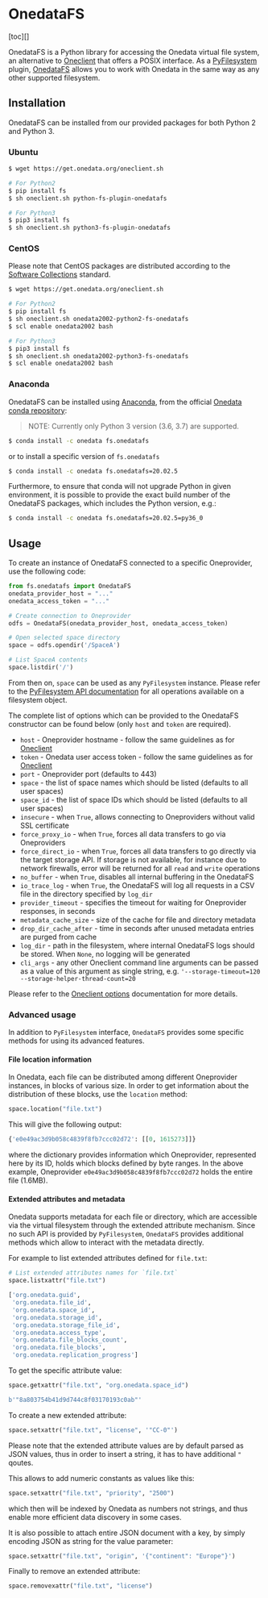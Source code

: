 # OnedataFS

[toc][]

OnedataFS is a Python library for accessing the Onedata virtual file system, 
an alternative to [Oneclient](onedatafs.md) that offers a POSIX interface. 
As a [PyFilesystem](https://www.pyfilesystem.org/) plugin, 
[OnedataFS](https://github.com/onedata/fs-onedatafs/) allows you to work with 
Onedata in the same way as any other supported filesystem.


## Installation
OnedataFS can be installed from our provided packages for both Python 2 and Python 3.

### Ubuntu

```bash
$ wget https://get.onedata.org/oneclient.sh

# For Python2
$ pip install fs
$ sh oneclient.sh python-fs-plugin-onedatafs

# For Python3
$ pip3 install fs
$ sh oneclient.sh python3-fs-plugin-onedatafs
```

### CentOS

Please note that CentOS packages are distributed according to the
[Software Collections](https://www.softwarecollections.org/en/) standard.

```bash
$ wget https://get.onedata.org/oneclient.sh

# For Python2
$ pip install fs
$ sh oneclient.sh onedata2002-python2-fs-onedatafs
$ scl enable onedata2002 bash

# For Python3
$ pip3 install fs
$ sh oneclient.sh onedata2002-python3-fs-onedatafs
$ scl enable onedata2002 bash
```

### Anaconda

OnedataFS can be installed using
[Anaconda](https://anaconda.org), from the official
[Onedata conda repository](https://anaconda.org/onedata):

> NOTE: Currently only Python 3 version (3.6, 3.7) are supported.

```bash
$ conda install -c onedata fs.onedatafs
```

or to install a specific version of `fs.onedatafs`

```bash
$ conda install -c onedata fs.onedatafs=20.02.5
```

Furthermore, to ensure that conda will not upgrade Python in given environment,
it is possible to provide the exact build number of the OnedataFS packages, which
includes the Python version, e.g.:

```bash
$ conda install -c onedata fs.onedatafs=20.02.5=py36_0
```

## Usage

To create an instance of OnedataFS connected to a specific Oneprovider, use
the following code:

```python
from fs.onedatafs import OnedataFS
onedata_provider_host = "..."
onedata_access_token = "..."

# Create connection to Oneprovider
odfs = OnedataFS(onedata_provider_host, onedata_access_token)

# Open selected space directory
space = odfs.opendir('/SpaceA')

# List SpaceA contents
space.listdir('/')
```

From then on, `space` can be used as any `PyFilesystem` instance. Please refer
to the [PyFilesystem API documentation](https://docs.pyfilesystem.org/en/latest/interface.html)
for all operations available on a filesystem object.

The complete list of options which can be provided to the OnedataFS constructor
can be found below (only `host` and `token` are required).

* `host` - Oneprovider hostname - follow the same guidelines as for [Oneclient](oneclient.md#basic-usage)
* `token` - Onedata user access token - follow the same guidelines as for [Oneclient](oneclient.md#authentication)
* `port` - Oneprovider port (defaults to 443)
* `space` - the list of space names which should be listed (defaults to all user spaces)
* `space_id` - the list of space IDs which should be listed (defaults to all user spaces)
* `insecure` - when `True`, allows connecting to Oneproviders without valid SSL certificate
* `force_proxy_io` - when `True`, forces all data transfers to go via Oneproviders
* `force_direct_io` - when `True`, forces all data transfers to go directly via
  the target storage API. If storage is not available, for instance due to
  network firewalls, error will be returned for all `read` and `write`
  operations
* `no_buffer` - when `True`, disables all internal buffering in the OnedataFS
* `io_trace_log` - when `True`, the OnedataFS will log all requests in a CSV
  file in the directory specified by `log_dir`
* `provider_timeout` - specifies the timeout for waiting for Oneprovider
  responses, in seconds
* `metadata_cache_size` - size of the cache for file and directory metadata
* `drop_dir_cache_after` - time in seconds after unused metadata entries are
  purged from cache
* `log_dir` - path in the filesystem, where internal OnedataFS logs should be
  stored. When `None`, no logging will be generated
* `cli_args` - any other Oneclient command line arguments can be passed as a
  value of this argument as single string, e.g. `'--storage-timeout=120
  --storage-helper-thread-count=20`
  
Please refer to the [Oneclient options](oneclient.md#options) documentation for more details.

### Advanced usage

In addition to `PyFilesystem` interface, `OnedataFS` provides some specific methods
for using its advanced features.

#### File location information

In Onedata, each file can be distributed among different Oneprovider instances,
in blocks of various size.  In order to get information about the distribution
of these blocks, use the `location` method:

```python
space.location("file.txt")
```

This will give the following output:

```python
{'e0e49ac3d9b058c4839f8fb7ccc02d72': [[0, 1615273]]}
```

where the dictionary provides information which Oneprovider, represented here
by its ID, holds which blocks defined by byte ranges. In the above example,
Oneprovider `e0e49ac3d9b058c4839f8fb7ccc02d72` holds the entire file (1.6MB).

#### Extended attributes and metadata

Onedata supports metadata for each file or directory, which are accessible via
the virtual filesystem through the extended attribute mechanism. Since no such
API is provided by `PyFilesystem`, `OnedataFS` provides additional methods
which allow to interact with the metadata directly.

For example to list extended attributes defined for `file.txt`:
```python
# List extended attributes names for `file.txt`
space.listxattr("file.txt")
```

```python
['org.onedata.guid',
 'org.onedata.file_id',
 'org.onedata.space_id',
 'org.onedata.storage_id',
 'org.onedata.storage_file_id',
 'org.onedata.access_type',
 'org.onedata.file_blocks_count',
 'org.onedata.file_blocks',
 'org.onedata.replication_progress']
```

To get the specific attribute value:
```python
space.getxattr("file.txt", "org.onedata.space_id")
```

```python
b'"8a803754b41d9d744c8f03170193c0ab"'
```

To create a new extended attribute:
```python
space.setxattr("file.txt", "license", '"CC-0"')
```
Please note that the extended attribute values are by default parsed as JSON values,
thus in order to insert a string, it has to have additional `"` qoutes.

This allows to add numeric constants as values like this:

```python
space.setxattr("file.txt", "priority", "2500")
```

which then will be indexed by Onedata as numbers not strings, and thus enable
more efficient data discovery in some cases.

It is also possible to attach entire JSON document with a key, by simply encoding
JSON as string for the value parameter:

```python
space.setxattr("file.txt", "origin", '{"continent": "Europe"}')
```

Finally to remove an extended attribute:

```python
space.removexattr("file.txt", "license")
```
